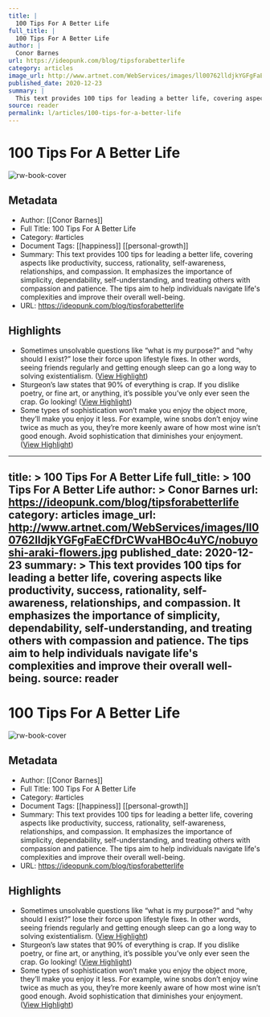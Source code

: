 ```yaml
---
title: |
  100 Tips For A Better Life
full_title: |
  100 Tips For A Better Life
author: |
  Conor Barnes
url: https://ideopunk.com/blog/tipsforabetterlife
category: articles
image_url: http://www.artnet.com/WebServices/images/ll00762lldjkYGFgFaECfDrCWvaHBOc4uYC/nobuyoshi-araki-flowers.jpg
published_date: 2020-12-23
summary: |
  This text provides 100 tips for leading a better life, covering aspects like productivity, success, rationality, self-awareness, relationships, and compassion. It emphasizes the importance of simplicity, dependability, self-understanding, and treating others with compassion and patience. The tips aim to help individuals navigate life's complexities and improve their overall well-being.
source: reader
permalink: l/articles/100-tips-for-a-better-life
---
```

# 100 Tips For A Better Life

![rw-book-cover](http://www.artnet.com/WebServices/images/ll00762lldjkYGFgFaECfDrCWvaHBOc4uYC/nobuyoshi-araki-flowers.jpg)

## Metadata
- Author: [[Conor Barnes]]
- Full Title: 100 Tips For A Better Life
- Category: #articles
- Document Tags: [[happiness]] [[personal-growth]] 
- Summary: This text provides 100 tips for leading a better life, covering aspects like productivity, success, rationality, self-awareness, relationships, and compassion. It emphasizes the importance of simplicity, dependability, self-understanding, and treating others with compassion and patience. The tips aim to help individuals navigate life's complexities and improve their overall well-being.
- URL: https://ideopunk.com/blog/tipsforabetterlife

## Highlights
- Sometimes unsolvable questions like “what is my purpose?” and “why should I exist?” lose their force upon lifestyle fixes. In other words, seeing friends regularly and getting enough sleep can go a long way to solving existentialism. ([View Highlight](https://read.readwise.io/read/01hz7mpq4wr59sjq38c89y92b9))
- Sturgeon’s law states that 90% of everything is crap. If you dislike poetry, or fine art, or anything, it’s possible you’ve only ever seen the crap. Go looking! ([View Highlight](https://read.readwise.io/read/01hz7mx72kea9sknm2c969s79a))
- Some types of sophistication won’t make you enjoy the object more, they’ll make you enjoy it less. For example, wine snobs don’t enjoy wine twice as much as you, they’re more keenly aware of how most wine isn’t good enough. Avoid sophistication that diminishes your enjoyment. ([View Highlight](https://read.readwise.io/read/01hz7mxsv270ghtst20qaz1mk3))


---
title: >
  100 Tips For A Better Life
full_title: >
  100 Tips For A Better Life
author: >
  Conor Barnes
url: https://ideopunk.com/blog/tipsforabetterlife
category: articles
image_url: http://www.artnet.com/WebServices/images/ll00762lldjkYGFgFaECfDrCWvaHBOc4uYC/nobuyoshi-araki-flowers.jpg
published_date: 2020-12-23
summary: >
  This text provides 100 tips for leading a better life, covering aspects like productivity, success, rationality, self-awareness, relationships, and compassion. It emphasizes the importance of simplicity, dependability, self-understanding, and treating others with compassion and patience. The tips aim to help individuals navigate life's complexities and improve their overall well-being.
source: reader
---
# 100 Tips For A Better Life

![rw-book-cover](http://www.artnet.com/WebServices/images/ll00762lldjkYGFgFaECfDrCWvaHBOc4uYC/nobuyoshi-araki-flowers.jpg)

## Metadata
- Author: [[Conor Barnes]]
- Full Title: 100 Tips For A Better Life
- Category: #articles
- Document Tags: [[happiness]] [[personal-growth]] 
- Summary: This text provides 100 tips for leading a better life, covering aspects like productivity, success, rationality, self-awareness, relationships, and compassion. It emphasizes the importance of simplicity, dependability, self-understanding, and treating others with compassion and patience. The tips aim to help individuals navigate life's complexities and improve their overall well-being.
- URL: https://ideopunk.com/blog/tipsforabetterlife

## Highlights
- Sometimes unsolvable questions like “what is my purpose?” and “why should I exist?” lose their force upon lifestyle fixes. In other words, seeing friends regularly and getting enough sleep can go a long way to solving existentialism. ([View Highlight](https://read.readwise.io/read/01hz7mpq4wr59sjq38c89y92b9))
- Sturgeon’s law states that 90% of everything is crap. If you dislike poetry, or fine art, or anything, it’s possible you’ve only ever seen the crap. Go looking! ([View Highlight](https://read.readwise.io/read/01hz7mx72kea9sknm2c969s79a))
- Some types of sophistication won’t make you enjoy the object more, they’ll make you enjoy it less. For example, wine snobs don’t enjoy wine twice as much as you, they’re more keenly aware of how most wine isn’t good enough. Avoid sophistication that diminishes your enjoyment. ([View Highlight](https://read.readwise.io/read/01hz7mxsv270ghtst20qaz1mk3))



